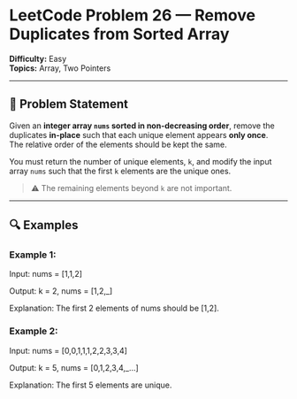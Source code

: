 # LeetCode Problem 26 — Remove Duplicates from Sorted Array

**Difficulty:** Easy  
**Topics:** Array, Two Pointers

---

## 🧠 Problem Statement

Given an **integer array `nums` sorted in non-decreasing order**, remove the duplicates **in-place** such that each unique element appears **only once**.  
The relative order of the elements should be kept the same.

You must return the number of unique elements, `k`, and modify the input array `nums` such that the first `k` elements are the unique ones.

> ⚠️ The remaining elements beyond `k` are not important.

---

## 🔍 Examples

### Example 1:
Input: nums = [1,1,2]

Output: k = 2, nums = [1,2,_]

Explanation: The first 2 elements of nums should be [1,2].


### Example 2:
Input: nums = [0,0,1,1,1,2,2,3,3,4]

Output: k = 5, nums = [0,1,2,3,4,_...]

Explanation: The first 5 elements are unique.